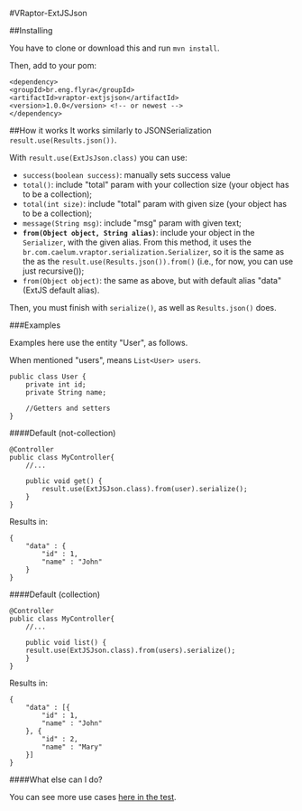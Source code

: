 #VRaptor-ExtJSJson

##Installing

You have to clone or download this and run `mvn install`.

Then, add to your pom:

```
<dependency>
<groupId>br.eng.flyra</groupId>
<artifactId>vraptor-extjsjson</artifactId>
<version>1.0.0</version> <!-- or newest -->
</dependency>

```

##How it works
It works similarly to JSONSerialization `result.use(Results.json())`.  

With `result.use(ExtJsJson.class)` you can use:

 - `success(boolean success)`: manually sets success value
 - `total()`: include "total" param with your collection size (your object has to be a collection);
 - `total(int size)`: include "total" param with given size (your object has to be a collection);
 - `message(String msg)`: include "msg" param with given text;
 - **`from(Object object, String alias)`**: include your object in the `Serializer`, with the given alias. From this method, it uses the `br.com.caelum.vraptor.serialization.Serializer`, so it is the same as the as the `result.use(Results.json()).from()` (i.e., for now, you can use just recursive());
 - `from(Object object)`: the same as above, but with default alias "data" (ExtJS default alias).
 
 Then, you must finish with `serialize()`, as well as `Results.json()` does.

###Examples

Examples here use the entity "User", as follows.   
  
When mentioned "users", means `List<User> users`.

```
public class User {
    private int id;
    private String name;

    //Getters and setters
}
```

####Default (not-collection)

```
@Controller
public class MyController{
    //...

    public void get() {
        result.use(ExtJSJson.class).from(user).serialize();
    }
}

```
Results in:

```
{
    "data" : {
        "id" : 1,
        "name" : "John"
    }
}
```

####Default (collection)

```
@Controller
public class MyController{
    //...

    public void list() {
    result.use(ExtJSJson.class).from(users).serialize();
    }
}

```
Results in:

```
{
    "data" : [{
        "id" : 1,
        "name" : "John"
    }, {
        "id" : 2,
        "name" : "Mary"
    }]
}
```

####What else can I do?

You can see more use cases [here in the test][1].

[1]:https://github.com/linyatis/vraptor-extjsjson/blob/master/src/test/java/br/eng/flyra/vraptor/extjsjson/DefaultExtJSJsonTest.java#L102-L202
